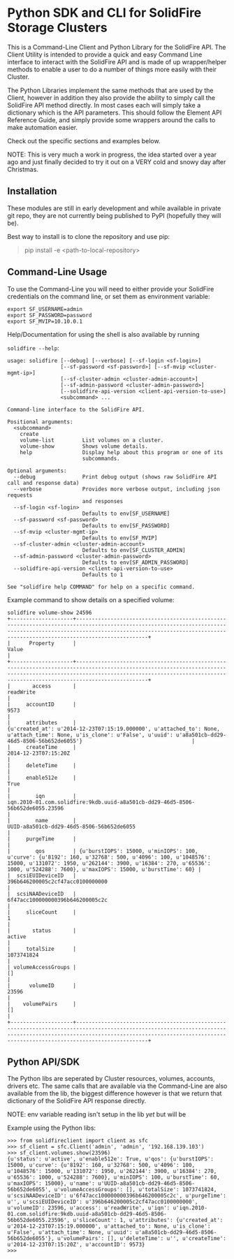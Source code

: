 Python SDK and CLI for SolidFire Storage Clusters
=================================================

This is a Command-Line Client and Python Library for the SolidFire API.
The Client Utility is intended to provide a quick and easy Command Line
interface to interact with the SolidFire API and is made of up
wrapper/helper methods to enable a user to do a number of things more
easily with their Cluster.

The Python Libraries implement the same methods that are used by the
Client, however in addition they also provide the ability to simply call
the SolidFire API method directly. In most cases each will simply take a
dictionary which is the API parameters. This should follow the Element
API Reference Guide, and simply provide some wrappers around the calls
to make automation easier.

Check out the specific sections and examples below.

NOTE: This is very much a work in progress, the idea started over a year
ago and just finally decided to try it out on a VERY cold and snowy day
after Christmas.

Installation
------------

These modules are still in early development and while available in
private git repo, they are not currently being published to PyPI
(hopefully they will be).

Best way to install is to clone the repository and use pip:

> pip install -e \<path-to-local-repository\>

Command-Line Usage
------------------

To use the Command-Line you will need to either provide your SolidFire
credentials on the command line, or set them as environment variable:

    export SF_USERNAME=admin
    export SF_PASSWORD=password
    export SF_MVIP=10.10.0.1

Help/Documentation for using the shell is also available by running

`solidfire --help`:

    usage: solidfire [--debug] [--verbose] [--sf-login <sf-login>]
                     [--sf-password <sf-password>] [--sf-mvip <cluster-mgmt-ip>]
                     [--sf-cluster-admin <cluster-admin-account>]
                     [--sf-admin-password <cluster-admin-password>]
                     [--solidfire-api-version <client-api-version-to-use>]
                     <subcommand> ...

    Command-line interface to the SolidFire API.

    Positional arguments:
      <subcommand>
        create
        volume-list         List volumes on a cluster.
        volume-show         Shows volume details.
        help                Display help about this program or one of its
                            subcommands.

    Optional arguments:
      --debug               Print debug output (shows raw SolidFire API call and response data)
      --verbose             Provides more verbose output, including json requests
                            and responses
      --sf-login <sf-login>
                            Defaults to env[SF_USERNAME]
      --sf-password <sf-password>
                            Defaults to env[SF_PASSWORD]
      --sf-mvip <cluster-mgmt-ip>
                            Defaults to env[SF_MVIP]
      --sf-cluster-admin <cluster-admin-account>
                            Defaults to env[SF_CLUSTER_ADMIN]
      --sf-admin-password <cluster-admin-password>
                            Defaults to env[SF_ADMIN_PASSWORD]
      --solidfire-api-version <client-api-version-to-use>
                            Defaults to 1

    See "solidfire help COMMAND" for help on a specific command.

Example command to show details on a specified volume:

    solidfire volume-show 24596
    +--------------------+-----------------------------------------------------------------------------------------------------------------------------------------------------------------------------------------------------------------------------------------+
    |      Property      |                                                                                                                  Value                                                                                                                  |
    +--------------------+-----------------------------------------------------------------------------------------------------------------------------------------------------------------------------------------------------------------------------------------+
    |       access       |                                                                                                                readWrite                                                                                                                |
    |     accountID      |                                                                                                                   9573                                                                                                                  |
    |     attributes     |                                   {u'created_at': u'2014-12-23T07:15:19.000000', u'attached_to': None, u'attach_time': None, u'is_clone': u'False', u'uuid': u'a8a501cb-dd29-46d5-8506-56b652de6055'}                                   |
    |     createTime     |                                                                                                           2014-12-23T07:15:20Z                                                                                                          |
    |     deleteTime     |                                                                                                                                                                                                                                         |
    |     enable512e     |                                                                                                                   True                                                                                                                  |
    |        iqn         |                                                                              iqn.2010-01.com.solidfire:9kdb.uuid-a8a501cb-dd29-46d5-8506-56b652de6055.23596                                                                             |
    |        name        |                                                                                                UUID-a8a501cb-dd29-46d5-8506-56b652de6055                                                                                                |
    |     purgeTime      |                                                                                                                                                                                                                                         |
    |        qos         | {u'burstIOPS': 15000, u'minIOPS': 100, u'curve': {u'8192': 160, u'32768': 500, u'4096': 100, u'1048576': 15000, u'131072': 1950, u'262144': 3900, u'16384': 270, u'65536': 1000, u'524288': 7600}, u'maxIOPS': 15000, u'burstTime': 60} |
    |  scsiEUIDeviceID   |                                                                                                     396b646200005c2cf47acc0100000000                                                                                                    |
    |  scsiNAADeviceID   |                                                                                                     6f47acc100000000396b646200005c2c                                                                                                    |
    |     sliceCount     |                                                                                                                    1                                                                                                                    |
    |       status       |                                                                                                                  active                                                                                                                 |
    |     totalSize      |                                                                                                                1073741824                                                                                                               |
    | volumeAccessGroups |                                                                                                                    []                                                                                                                   |
    |      volumeID      |                                                                                                                  23596                                                                                                                  |
    |    volumePairs     |                                                                                                                    []                                                                                                                   |
    +--------------------+-----------------------------------------------------------------------------------------------------------------------------------------------------------------------------------------------------------------------------------------+

Python API/SDK
--------------

The Python libs are seperated by Cluster resources, volumes, accounts,
drivers etc. The same calls that are available via the Command-Line are
also available from the lib, the biggest difference however is that we
return that dictionary of the SolidFire API response directly.

NOTE: env variable reading isn't setup in the lib *yet* but will be

Example using the Python libs:

    >>> from solidfireclient import client as sfc
    >>> sf_client = sfc.Client('admin', 'admin', '192.168.139.103')
    >>> sf_client.volumes.show(23596)
    {u'status': u'active', u'enable512e': True, u'qos': {u'burstIOPS': 15000, u'curve': {u'8192': 160, u'32768': 500, u'4096': 100, u'1048576': 15000, u'131072': 1950, u'262144': 3900, u'16384': 270, u'65536': 1000, u'524288': 7600}, u'minIOPS': 100, u'burstTime': 60, u'maxIOPS': 15000}, u'name': u'UUID-a8a501cb-dd29-46d5-8506-56b652de6055', u'volumeAccessGroups': [], u'totalSize': 1073741824, u'scsiNAADeviceID': u'6f47acc100000000396b646200005c2c', u'purgeTime': u'', u'scsiEUIDeviceID': u'396b646200005c2cf47acc0100000000', u'volumeID': 23596, u'access': u'readWrite', u'iqn': u'iqn.2010-01.com.solidfire:9kdb.uuid-a8a501cb-dd29-46d5-8506-56b652de6055.23596', u'sliceCount': 1, u'attributes': {u'created_at': u'2014-12-23T07:15:19.000000', u'attached_to': None, u'is_clone': u'False', u'attach_time': None, u'uuid': u'a8a501cb-dd29-46d5-8506-56b652de6055'}, u'volumePairs': [], u'deleteTime': u'', u'createTime': u'2014-12-23T07:15:20Z', u'accountID': 9573}
    >>>
